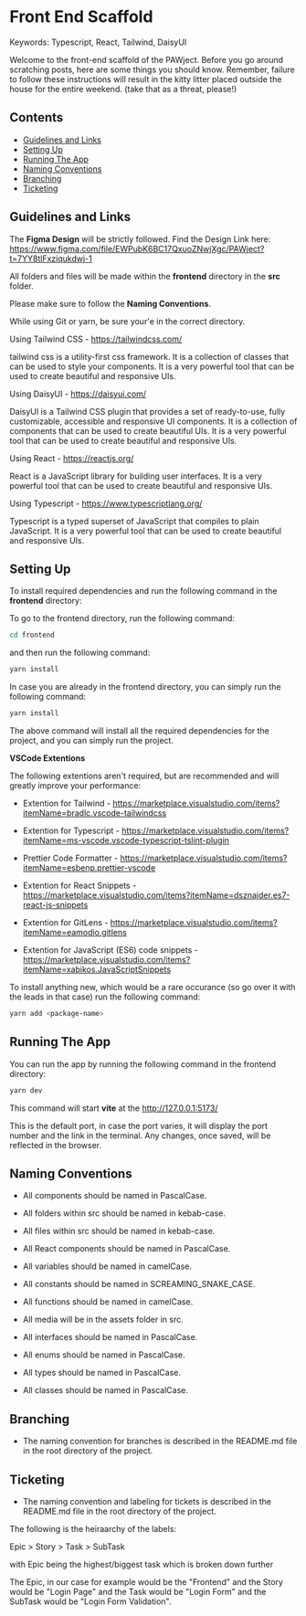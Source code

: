 # Front End Scaffold 

Keywords: Typescript, React, Tailwind, DaisyUI

Welcome to the front-end scaffold of the PAWject. Before you go around scratching posts, here are some things you should know. Remember, failure to follow these instructions will result in the kitty litter placed outside the house for the entire weekend.  (take that as a threat, please!)

## Contents

- [Guidelines and Links](#guidelines)
- [Setting Up](#setting-up)
- [Running The App](#running-the-app)
- [Naming Conventions](#naming-conventions)
- [Branching](#branching)
- [Ticketing](#ticketing)


## Guidelines and Links

The **Figma Design** will be strictly followed.
Find the Design Link here: https://www.figma.com/file/EWPubK6BC17QxuoZNwjXgc/PAWject?t=7YY8tlFxziqukdwj-1

All folders and files will be made within the **frontend** directory in the **src** folder.

Please make sure to follow the **Naming Conventions**.

While using Git or yarn, be sure your'e in the correct directory.


Using Tailwind CSS - https://tailwindcss.com/

tailwind css is a utility-first css framework. It is a collection of classes that can be used to style your components. It is a very powerful tool that can be used to create beautiful and responsive UIs.


Using DaisyUI - https://daisyui.com/

DaisyUI is a Tailwind CSS plugin that provides a set of ready-to-use, fully customizable, accessible and responsive UI components. It is a collection of components that can be used to create beautiful UIs. It is a very powerful tool that can be used to create beautiful and responsive UIs.


Using React - https://reactjs.org/

React is a JavaScript library for building user interfaces. It is a very powerful tool that can be used to create beautiful and responsive UIs.


Using Typescript - https://www.typescriptlang.org/

Typescript is a typed superset of JavaScript that compiles to plain JavaScript. It is a very powerful tool that can be used to create beautiful and responsive UIs.

## Setting Up

To install required dependencies and run the following command in the **frontend** directory:

To go to the frontend directory, run the following command:

```bash
cd frontend
```

and then run the following command:

```bash
yarn install
```

In case you are already in the frontend directory, you can simply run the following command:

```bash
yarn install
```

The above command will install all the required dependencies for the project, and you can simply run the project. 

**VSCode Extentions**

The following extentions aren't required, but are recommended and will greatly improve your performance:

- Extention for Tailwind - https://marketplace.visualstudio.com/items?itemName=bradlc.vscode-tailwindcss
- Extention for Typescript - https://marketplace.visualstudio.com/items?itemName=ms-vscode.vscode-typescript-tslint-plugin
- Prettier Code Formatter - https://marketplace.visualstudio.com/items?itemName=esbenp.prettier-vscode
- Extention for React Snippets - https://marketplace.visualstudio.com/items?itemName=dsznajder.es7-react-js-snippets

- Extention for GitLens - https://marketplace.visualstudio.com/items?itemName=eamodio.gitlens
- Extention for JavaScript (ES6) code snippets - https://marketplace.visualstudio.com/items?itemName=xabikos.JavaScriptSnippets


To install anything new, which would be a rare occurance (so go over it with the leads in that case) run the following command:

```bash
yarn add <package-name>
```


## Running The App

You can run the app by running the following command in the frontend directory:

```bash
yarn dev
```

This command will start **vite** at the http://127.0.0.1:5173/

This is the default port, in case the port varies, it will display the port number and the link in the terminal. Any changes, once saved, will be reflected in the browser.


## Naming Conventions

- All components should be named in PascalCase.
- All folders within src should be named in kebab-case.
- All files within src should be named in kebab-case.
- All React components should be named in PascalCase.
- All variables should be named in camelCase.
- All constants should be named in SCREAMING_SNAKE_CASE.
- All functions should be named in camelCase.

- All media will be in the assets folder in src.

- All interfaces should be named in PascalCase.
- All enums should be named in PascalCase.
- All types should be named in PascalCase.
- All classes should be named in PascalCase.

## Branching

- The naming convention for branches is described in the README.md file in the root directory of the project.

## Ticketing

- The naming convention and labeling for tickets is described in the README.md file in the root directory of the project.

The following is the heiraarchy of the labels:

Epic > Story > Task > SubTask

with Epic being the highest/biggest task which is broken down further

The Epic, in our case for example would be the "Frontend" and the Story would be "Login Page" and the Task would be "Login Form" and the SubTask would be "Login Form Validation".